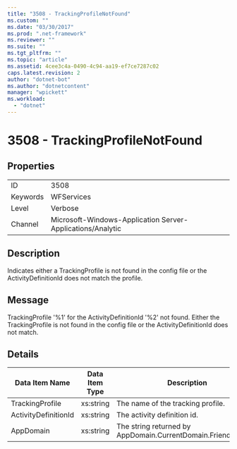 ```yaml
---
title: "3508 - TrackingProfileNotFound"
ms.custom: ""
ms.date: "03/30/2017"
ms.prod: ".net-framework"
ms.reviewer: ""
ms.suite: ""
ms.tgt_pltfrm: ""
ms.topic: "article"
ms.assetid: 4cee3c4a-0490-4c94-aa19-ef7ce7287c02
caps.latest.revision: 2
author: "dotnet-bot"
ms.author: "dotnetcontent"
manager: "wpickett"
ms.workload: 
  - "dotnet"
---
```

# 3508 - TrackingProfileNotFound
## Properties  
  
|||  
|-|-|  
|ID|3508|  
|Keywords|WFServices|  
|Level|Verbose|  
|Channel|Microsoft-Windows-Application Server-Applications/Analytic|  
  
## Description  
 Indicates either a TrackingProfile is not found in the config file or the ActivityDefinitionId does not match the profile.  
  
## Message  
 TrackingProfile '%1' for the ActivityDefinitionId '%2' not found. Either the TrackingProfile is not found in the config file or the ActivityDefinitionId does not match.  
  
## Details  
  
|Data Item Name|Data Item Type|Description|  
|--------------------|--------------------|-----------------|  
|TrackingProfile|xs:string|The name of the tracking profile.|  
|ActivityDefinitionId|xs:string|The activity definition id.|  
|AppDomain|xs:string|The string returned by AppDomain.CurrentDomain.FriendlyName.|
